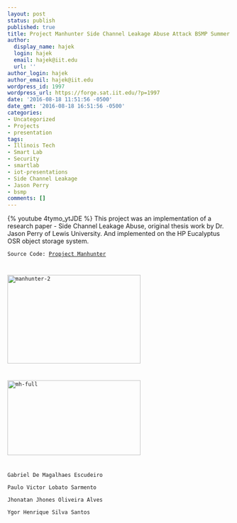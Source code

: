 ```yaml
---
layout: post
status: publish
published: true
title: Project Manhunter Side Channel Leakage Abuse Attack BSMP Summer 2016
author:
  display_name: hajek
  login: hajek
  email: hajek@iit.edu
  url: ''
author_login: hajek
author_email: hajek@iit.edu
wordpress_id: 1997
wordpress_url: https://forge.sat.iit.edu/?p=1997
date: '2016-08-18 11:51:56 -0500'
date_gmt: '2016-08-18 16:51:56 -0500'
categories:
- Uncategorized
- Projects
- presentation
tags:
- Illinois Tech
- Smart Lab
- Security
- smartlab
- iot-presentations
- Side Channel Leakage
- Jason Perry
- bsmp
comments: []
---
```

{% youtube 4tymo_ytJDE %}
This project was an implementation of a research paper - Side Channel Leakage Abuse, original thesis work by Dr. Jason Perry of Lewis University. And implemented on the HP Eucalyptus OSR object storage system.

<code>Source Code:
[Propject Manhunter](https://github.com/illinoistech-itm/manhunter "Project Manhunter")

<p><a href="/assets/2016/08/manhunter-2.jpg"><img src="/assets/2016/08/manhunter-2-300x200.jpg" alt="manhunter-2" width="300" height="200" class="aligncenter size-medium wp-image-1970" /></a></p>
<p><a href="/assets/2016/08/mh-full.png"><img src="/assets/2016/08/mh-full-300x169.png" alt="mh-full" width="300" height="169" class="aligncenter size-medium wp-image-2000" /></a></p>
<p>Gabriel De Magalhaes Escudeiro<br />
Paulo Victor Lobato Sarmento<br />
Jhonatan Jhones Oliveira Alves<br />
Ygor Henrique Silva Santos </p>
